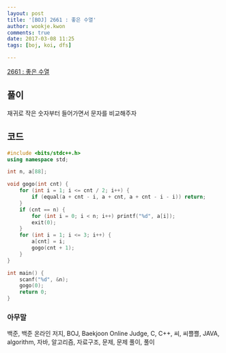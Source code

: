 ```yaml
---
layout: post
title: '[BOJ] 2661 : 좋은 수열'
author: wookje.kwon
comments: true
date: 2017-03-08 11:25
tags: [boj, koi, dfs]

---
```


[2661 : 좋은 수열](https://www.acmicpc.net/problem/2661)

## 풀이

재귀로 작은 숫자부터 들어가면서 문자를 비교해주자

## 코드

```cpp
#include <bits/stdc++.h>
using namespace std;

int n, a[88];

void gogo(int cnt) {
	for (int i = 1; i <= cnt / 2; i++) {
		if (equal(a + cnt - i, a + cnt, a + cnt - i - i)) return;
	}
	if (cnt == n) {
		for (int i = 0; i < n; i++) printf("%d", a[i]);
		exit(0);
	}
	for (int i = 1; i <= 3; i++) {
		a[cnt] = i;
		gogo(cnt + 1);
	}
}

int main() {
	scanf("%d", &n);
	gogo(0);
	return 0;
}
```

### 아무말  
백준, 백준 온라인 저지, BOJ, Baekjoon Online Judge, C, C++, 씨, 씨쁠쁠, JAVA, algorithm, 자바, 알고리즘, 자료구조, 문제, 문제 풀이, 풀이